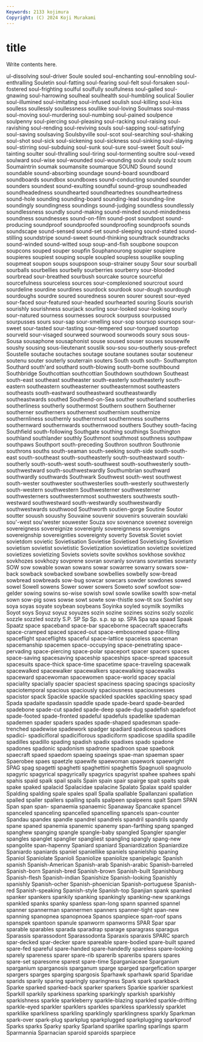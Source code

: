 ```yaml
---
Keywords: 2133 kojimura
Copyright: (C) 2024 Koji Murakami
---
```


# title

Write contents here.



ul-dissolving soul-driver Soule souled soul-enchanting soul-ennobling soul-enthralling Souletin soul-fatting soul-fearing
soul-felt soul-forsaken soul-fostered soul-frighting soulful soulfully soulfulness soul-galled soul-gnawing soul-harrowing
soulheal soulhealth soul-humbling soulical Soulier soul-illumined soul-imitating soul-infused soulish soul-killing
soul-kiss soulless soullessly soullessness soullike soul-loving Soulmass soul-mass soul-moving soul-murdering
soul-numbing soul-pained soulpence soulpenny soul-piercing soul-pleasing soul-racking soul-raising soul-ravishing soul-rending
soul-reviving souls soul-sapping soul-satisfying soul-saving soulsaving Soulsbyville soul-scot soul-searching soul-shaking
soul-shot soul-sick soul-sickening soul-sickness soul-sinking soul-slaying soul-stirring soul-subduing soul-sunk soul-sure
soul-sweet Soult soul-tainting soulter soul-thralling soul-tiring soul-tormenting soultre soul-vexed soulward
soul-wise soul-wounded soul-wounding soulx souly soulz soum Soumaintrin soumak soumansite
soumarque SOUND Sound sound soundable sound-absorbing soundage sound-board soundboard soundboards
soundbox soundboxes sound-conducting sounded sounder sounders soundest sound-exulting soundful sound-group
soundheaded soundheadedness soundhearted soundheartednes soundheartedness sound-hole sounding sounding-board sounding-lead sounding-line
soundingly soundingness soundings sound-judging soundless soundlessly soundlessness soundly sound-making sound-minded
sound-mindedness soundness soundnesses sound-on-film sound-post soundpost sound-producing soundproof soundproofed soundproofing
soundproofs sounds soundscape sound-sensed sound-set sound-sleeping sound-stated sound-stilling soundstripe sound-sweet
sound-thinking soundtrack soundtracks sound-winded sound-witted soup soup-and-fish soupbone soupcon soupcons
souped souper soupfin Souphanourong soupier soupiere soupieres soupiest souping souple
soupled soupless souplike soupling soupmeat soupon soups soupspoon soup-strainer soupy
Sour sour sourball sourballs sourbellies sourbelly sourberries sourberry sour-blooded sourbread
sour-breathed sourbush sourcake source sourceful sourcefulness sourceless sources sour-complexioned sourcrout
sourd sourdeline sourdine sourdines sourdock sourdook sour-dough sourdough sourdoughs sourdre
soured souredness souren sourer sourest sour-eyed sour-faced sour-featured sour-headed sourhearted
souring Souris sourish sourishly sourishness sourjack sourling sour-looked sour-looking sourly
sour-natured sourness sournesses sourock sourpuss sourpussed sourpusses sours sour-sap sour-smelling
sour-sop soursop soursops sour-sweet sour-tasted sour-tasting sour-tempered sour-tongued sourtop sourveld
sour-visaged sourweed sourwood sourwoods soury sous sous- Sousa sousaphone sousaphonist
souse soused souser souses sousewife soushy sousing sous-lieutenant souslik sou-sou
sou-southerly sous-prefect Soustelle soutache soutaches soutage soutane soutanes soutar souteneur
soutenu souter souterly souterrain souters South south south- Southampton Southard
south'ard southard south-blowing south-borne southbound Southbridge Southcottian southcottian Southdown southdown
Southeast south-east southeast southeaster south-easterly southeasterly south-eastern southeastern southeasterner southeasternmost
southeasters southeasts south-eastward southeastward southeastwardly southeastwards southed Southend-on-Sea souther southerland
southerlies southerliness southerly southermost Southern southern Southerner southerner southerners southernest
southernism southernize southernliness southernly southernmost southernness southerns southernward southernwards southernwood
southers Southey south-facing Southfield south-following Southgate southing southings Southington southland
southlander southly Southmont southmost southness southpaw southpaws Southport south-preceding Southron
southron Southronie southrons souths south-seaman south-seeking south-side south-south-east south-southeast south-southeasterly
south-southeastward south-southerly south-south-west south-southwest south-southwesterly south-southwestward south-southwestwardly Southumbrian southward southwardly
southwards Southwark Southwest south-west southwest south-wester southwester southwesterlies south-westerly southwesterly
south-western southwestern Southwesterner southwesterner southwesterners southwesternmost southwesters southwests south-westward southwestward
south-westwardly southwestwardly southwestwards southwood Southworth soutien-gorge Soutine Soutor soutter souush
souushy Souvaine souvenir souvenirs souverain souvlaki sou'-west sou'wester souwester Souza
sov sovenance sovenez sovereign sovereigness sovereignize sovereignly sovereignness sovereigns sovereignship
sovereignties sovereignty soverty Sovetsk Soviet soviet sovietdom sovietic Sovietisation Sovietise
Sovietised Sovietising Sovietism sovietism sovietist sovietistic Sovietization sovietization sovietize sovietized
sovietizes sovietizing Soviets soviets sovite sovkhos sovkhose sovkhoz sovkhozes sovkhozy
sovprene sovran sovranly sovrans sovranties sovranty SOW sow sowable sowan
sowans sowar sowarree sowarry sowars sow-back sowback sowbacked sowbane sowbellies
sowbelly sow-bread sowbread sowbreads sow-bug sowcar sowcars sowder sowdones sowed
sowel Sowell sowens Sower sower sowers Soweto sowf sowfoot sow-gelder
sowing sowins so-wise sowish sowl sowle sowlike sowlth sow-metal sown
sow-pig sows sowse sowt sowte sow-thistle sow-tit sox Soxhlet soy
soya soyas soyate soybean soybeans Soyinka soyled soymilk soymilks Soyot
soys Soyuz soyuz soyuzes sozin sozine sozines sozins sozly sozolic
sozzle sozzled sozzly S.P. SP Sp Sp. s.p. sp sp.
SPA Spa spa spaad Spaak Spaatz space spaceband space-bar spaceborne
spacecraft spacecrafts space-cramped spaced spaced-out space-embosomed space-filling spaceflight spaceflights spaceful
space-lattice spaceless spaceman spacemanship spacemen space-occupying space-penetrating space-pervading space-piercing space-polar
spaceport spacer spacers spaces space-saving spacesaving spaceship spaceships space-spread spacesuit
spacesuits space-thick space-time spacetime space-traveling spacewalk spacewalked spacewalker spacewalkers spacewalking
spacewalks spaceward spacewoman spacewomen space-world spacey spacial spaciality spacially spacier
spaciest spaciness spacing spacings spaciosity spaciotemporal spacious spaciously spaciousness spaciousnesses
spacistor spack Spackle spackle spackled spackles spackling spacy spad Spada
spadaite spadassin spaddle spade spade-beard spade-bearded spadebone spade-cut spaded spade-deep
spade-dug spadefish spadefoot spade-footed spade-fronted spadeful spadefuls spadelike spademan spademen
spader spaders spades spade-shaped spadesman spade-trenched spadewise spadework spadger spadiard
spadiceous spadices spadici- spadicifloral spadiciflorous spadiciform spadicose spadilla spadille spadilles
spadillo spading spadish spadix spadixes spado spadone spadones spadonic spadonism
spadrone spadroon spae spaebook spaecraft spaed spaedom spaeing spaeings spae-man
spaeman spaer Spaerobee spaes spaetzle spaewife spaewoman spaework spaewright SPAG
spag spagetti spaghetti spaghettini spaghettis Spagnuoli spagnuolo spagyric spagyrical spagyrically
spagyrics spagyrist spahee spahees spahi spahis spaid spaik spail spails
Spain spain spair spairge spait spaits spak spake spaked spalacid
Spalacidae spalacine Spalato Spalax spald spalder Spalding spalding spale spales
spall Spalla spallable Spallanzani spallation spalled spaller spallers spalling spalls
spalpeen spalpeens spalt Spam SPAN Span span span- spanaemia spanaemic
Spanaway Spancake spancel spanceled spanceling spancelled spancelling spancels span-counter Spandau
spandex spandle spandrel spandrels spandril spandrils spandy spane spaned spanemia
spanemic spanemy span-farthing spang spanged spanghew spanging spangle spangle-baby spangled
Spangler spangler spangles spanglet spanglier spangliest spangling spangly spang-new spangolite
span-hapenny Spaniard spaniard Spaniardization Spaniardize Spaniardo spaniards spaniel spaniellike spaniels
spanielship spaning Spaniol Spaniolate Spanioli Spaniolize spaniolize spanipelagic Spanish spanish
Spanish-American Spanish-arab Spanish-arabic Spanish-barreled Spanish-born Spanish-bred Spanish-brown Spanish-built Spanishburg Spanish-flesh
Spanish-indian Spanishize Spanish-looking Spanishly spanishly Spanish-ocher Spanish-phoenician Spanish-portuguese Spanish-red Spanish-speaking
Spanish-style Spanish-top Spanjian spank spanked spanker spankers spankily spanking spankingly
spanking-new spankings spankled spanks spanky spanless span-long spann spanned spannel
spanner spannerman spannermen spanners spanner-tight span-new spanning spanopnea spanopnoea Spanos
spanpiece span-roof spans spanspek spantoon spanule spanworm spanworms SPAR Spar
spar sparable sparables sparada sparadrap sparage sparagrass sparagus Sparassis sparassodont
Sparassodonta Sparaxis sparaxis SPARC sparch spar-decked spar-decker spare spareable spare-bodied
spare-built spared spare-fed spareful spare-handed spare-handedly spareless spare-looking sparely spareness
sparer spare-rib sparerib spareribs sparers spares spare-set sparesome sparest spare-time
Sparganiaceae Sparganium sparganium sparganosis sparganum sparge sparged spargefication sparger spargers
sparges sparging spargosis Sparhawk sparhawk sparid Sparidae sparids sparily sparing
sparingly sparingness Spark spark sparkback Sparke sparked sparked-back sparker sparkers
Sparkie sparkier sparkiest Sparkill sparkily sparkiness sparking sparkingly sparkish sparkishly
sparkishness sparkle sparkleberry sparkle-blazing sparkled sparkle-drifting sparkle-eyed sparkler sparklers sparkles
sparkless sparklessly sparklet sparklike sparkliness sparkling sparklingly sparklingness sparkly Sparkman
spark-over spark-plug sparkplug sparkplugged sparkplugging sparkproof Sparks sparks Sparky sparky
Sparland sparlike sparling sparlings sparm Sparmannia Sparnacian sparoid sparoids sparpiece
